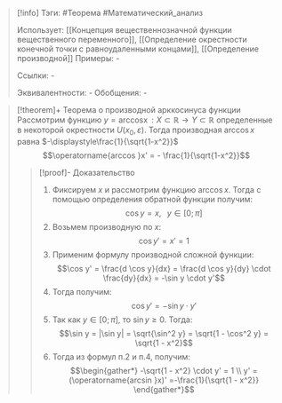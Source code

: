 > [!info]
> Тэги: #Теорема #Математический_анализ   
> 
> Использует: [[Концепция вещественнозначной функции вещественного переменного]], [[Определение окрестности конечной точки с равноудаленными концами]], [[Определение производной]]
> Примеры: *-*
> 
> Ссылки: *-*
> 
> Эквивалентности: *-*
> Обобщения: *-*

> [!theorem]+ Теорема о производной арккосинуса функции
> Рассмотрим функцию $y = \operatorname{arccos x}:X \subset \mathbb{R}\rightarrow Y \subset \mathbb{R}$ определенные в некоторой окрестности $U(x_0, \varepsilon)$. Тогда производная $\operatorname{arccos }x$ равна $-\displaystyle\frac{1}{\sqrt{1-x^2}}$ $$\operatorname{arccos }x' = - \frac{1}{\sqrt{1-x^2}}$$
> > [!proof]- Доказательство
> > 1. Фиксируем $x$ и рассмотрим функцию $\operatorname{arccos }x$. Тогда с помощью определения обратной функции получим: $$\cos y = x, \;\;\; y \in \left[0; \pi\right]$$
> > 2. Возьмем производную по $x$: $$\cos y' = x' = 1$$
> > 3. Применим формулу производной сложной функции: $$\cos y' = \frac{d \cos y}{dx} = \frac{d \cos y}{dy} \cdot \frac{dy}{dx} = -\sin y \cdot y'$$
> > 4. Тогда получим: $$\cos y' = -\sin y \cdot y'$$
> > 5. Так как $\displaystyle y \in \left[0; \pi\right]$, то $\sin y \geqslant 0$. Тогда: $$\sin y = |\sin y| = \sqrt{\sin^2 y} = \sqrt{1 - \cos^2 y} = \sqrt{1 - x^2}$$
> > 6. Тогда из формул п.2 и п.4, получим: $$\begin{gather*} -\sqrt{1 - x^2} \cdot y' = 1 \\ y' = (\operatorname{arcsin }x)' =-\frac{1}{\sqrt{1 - x^2}} \end{gather*}$$ 
